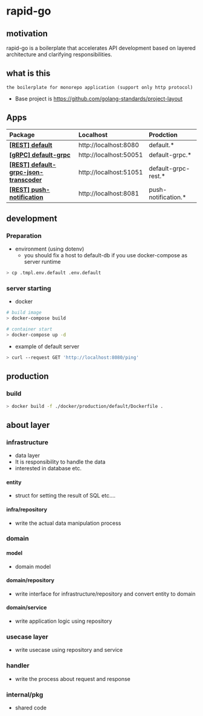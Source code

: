 # rapid-go

## motivation

rapid-go is a boilerplate that accelerates API development based on layered architecture and clarifying responsibilities.

## what is this

```
the boilerplate for monorepo application (support only http protocol)
```

- Base project is https://github.com/golang-standards/project-layout

## Apps

| Package                                                            | Localhost              | Prodction            |
| :----------------------------------------------------------------- | :--------------------- | :------------------- |
| **[[REST] default](./cmd/default)**                                | http://localhost:8080  | default.\*           |
| **[[gRPC] default-grpc](./cmd/push-notification)**                 | http://localhost:50051 | default-grpc.\*      |
| **[[REST] default-grpc-json-transcoder](./cmd/push-notification)** | http://localhost:51051 | default-grpc-rest.\* |
| **[[REST] push-notification](./cmd/push-notification)**            | http://localhost:8081  | push-notification.\* |

## development

### Preparation

<!--
- generate rsa pem file

```bash
> openssl genrsa -out ./secret/catharsis-gcp.rsa 1024
> openssl rsa -in ./secret/catharsis-gcp.rsa  -pubout > ./secret/catharsis-gcp.rsa.pub
``` -->

- environment (using dotenv)
  - you should fix a host to default-db if you use docker-compose as server runtime

```bash
> cp .tmpl.env.default .env.default
```

### server starting

- docker

```bash
# build image
> docker-compose build

# container start
> docker-compose up -d
```

- example of default server

```bash
> curl --request GET 'http://localhost:8080/ping'
```

<!-- ### database

- generate server code by sql boiler

```bash
> make sqlboiler
``` -->

## production

### build

```bash
> docker build -f ./docker/production/default/Dockerfile .
```

## about layer

### infrastructure

- data layer
- It is responsibility to handle the data
- interested in database etc.

#### entity

- struct for setting the result of SQL etc....

#### infra/repository

- write the actual data manipulation process

### domain

#### model

- domain model

#### domain/repository

- write interface for infrastructure/repository and convert entity to domain

#### domain/service

- write application logic using repository

### usecase layer

- write usecase using repository and service

### handler

- write the process about request and response

### internal/pkg

- shared code
